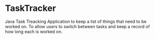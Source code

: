 # TaskTracker
Java Task Treacking Application to keep a list of things that need to be worked on. To allow users to switch between tasks and keep a record of how long each is worked on. 
